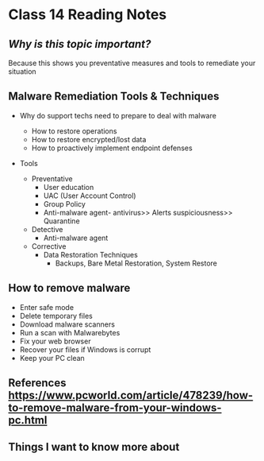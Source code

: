 # **Class 14 Reading Notes**

## *Why is this topic important?*

Because this shows you preventative measures and tools to remediate your situation

## Malware Remediation Tools & Techniques

- Why do support techs need to prepare to deal with malware

  - How to restore operations
  - How to restore encrypted/lost data
  - How to proactively implement endpoint defenses

- Tools
  - Preventative
    - User education
    - UAC (User Account Control)
    - Group Policy
    - Anti-malware agent- antivirus>> Alerts suspiciousness>> Quarantine
  - Detective
    - Anti-malware agent
  - Corrective
    - Data Restoration Techniques
      - Backups, Bare Metal Restoration, System Restore

## **How to remove malware**

- Enter safe mode
- Delete temporary files
- Download malware scanners
- Run a scan with Malwarebytes
- Fix your web browser
- Recover your files if Windows is corrupt
- Keep your PC clean

## References <https://www.pcworld.com/article/478239/how-to-remove-malware-from-your-windows-pc.html>

## Things I want to know more about
